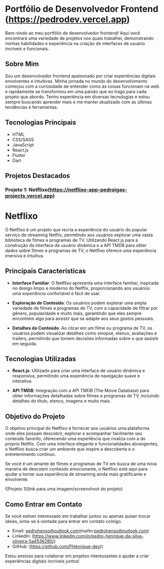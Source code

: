 # Portfólio de Desenvolvedor Frontend (https://pedrodev.vercel.app)

Bem-vindo ao meu portfólio de desenvolvedor frontend! Aqui você encontrará uma variedade de projetos nos quais trabalhei, demonstrando minhas habilidades e experiência na criação de interfaces de usuário incríveis e funcionais.

## Sobre Mim

Sou um desenvolvedor frontend apaixonado por criar experiências digitais envolventes e intuitivas. Minha jornada no mundo do desenvolvimento começou com a curiosidade de entender como as coisas funcionam na web e rapidamente se transformou em uma paixão que eu trago para cada projeto que abordo. Tenho experiência em diversas tecnologias e estou sempre buscando aprender mais e me manter atualizado com as últimas tendências e ferramentas.

## Tecnologias Principais

- HTML
- CSS/SASS
- JavaScript
- React.js
- Flutter
- Dart

## Projetos Destacados

### Projeto 1: Netflixo(https://netflixo-app-pedroigas-projects.vercel.app)
# Netflixo

O Netflixo é um projeto que recria a experiência do usuário do popular serviço de streaming Netflix, permitindo aos usuários explorar uma vasta biblioteca de filmes e programas de TV. Utilizando React.js para a construção da interface de usuário dinâmica e a API TMDB para obter dados sobre filmes e programas de TV, o Netflixo oferece uma experiência imersiva e intuitiva.

## Principais Características

- **Interface Familiar**: O Netflixo apresenta uma interface familiar, inspirada no design limpo e moderno do Netflix, proporcionando aos usuários uma experiência confortável e fácil de usar.

- **Exploração de Conteúdo**: Os usuários podem explorar uma ampla variedade de filmes e programas de TV, com a capacidade de filtrar por gênero, popularidade e muito mais, garantindo que eles sempre encontrem algo para assistir que se adapte aos seus gostos pessoais.

- **Detalhes do Conteúdo**: Ao clicar em um filme ou programa de TV, os usuários podem visualizar detalhes como sinopse, elenco, avaliações e trailers, permitindo que tomem decisões informadas sobre o que assistir em seguida.

## Tecnologias Utilizadas

- **React.js**: Utilizado para criar uma interface de usuário dinâmica e responsiva, permitindo uma experiência de navegação suave e interativa.

- **API TMDB**: Integração com a API TMDB (The Movie Database) para obter informações detalhadas sobre filmes e programas de TV, incluindo detalhes do título, elenco, imagens e muito mais.

## Objetivo do Projeto

O objetivo principal do Netflixo é fornecer aos usuários uma plataforma onde eles possam descobrir, explorar e acompanhar facilmente seu conteúdo favorito, oferecendo uma experiência que rivaliza com a do próprio Netflix. Com uma interface elegante e funcionalidades abrangentes, o Netflixo busca criar um ambiente que inspire a descoberta e o entretenimento contínuo.

Se você é um amante de filmes e programas de TV em busca de uma nova maneira de descobrir conteúdo emocionante, o Netflixo está aqui para ajudar a tornar sua experiência de streaming ainda mais gratificante e envolvente.

![Projeto 1](link para uma imagem/screenshoot do projeto)


## Como Entrar em Contato

Se você estiver interessado em trabalhar juntos ou apenas quiser trocar ideias, sinta-se à vontade para entrar em contato comigo.

- Email: pedrohenso@outlook.com(mailto:pedrohenso@outlook.com)
- LinkedIn: (https://www.linkedin.com/in/pedro-henrique-da-silva-oliveira-5a4536280/)
- GitHub: (https://github.com/PHenrique-dev))

Estou ansioso para colaborar em projetos interessantes e ajudar a criar experiências digitais incríveis juntos!
